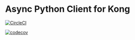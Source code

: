# Async Python Client for Kong

[![CircleCI](https://circleci.com/gh/lendingblock/aio-kong.svg?style=svg)](https://circleci.com/gh/lendingblock/aio-kong)

[![codecov](https://codecov.io/gh/lendingblock/aio-kong/branch/master/graph/badge.svg)](https://codecov.io/gh/lendingblock/aio-kong)
